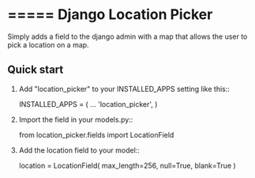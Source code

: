 =====
Django Location Picker
=====

Simply adds a field to the django admin with a map that allows the user to pick a location on a map.

Quick start
-----------

1. Add "location_picker" to your INSTALLED_APPS setting like this::

    INSTALLED_APPS = (
        ...
        'location_picker',
    )

2. Import the field in your models.py::

    from location_picker.fields import LocationField

3. Add the location field to your model::

    location = LocationField(
        max_length=256,
        null=True,
        blank=True
    )
